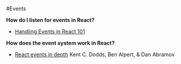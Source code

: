 #Events

**How do I listen for events in React?**
* [Handling Events in React 101](https://appendto.com/2017/01/react-events-101)

**How does the event system work in React?**

* [React events in depth](https://www.youtube.com/watch?v=dRo_egw7tBc) Kent C. Dodds, Ben Alpert, & Dan Abramov
